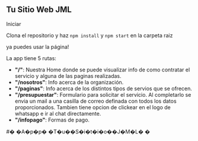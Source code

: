 ##  Tu Sitio Web JML


Iniciar

Clona el repositorio y haz `npm install` y `npm start` en la carpeta raiz


ya puedes usar la página!


La app tiene 5 rutas:

 - **"/"**: Nuestra Home donde se puede visualizar info de como contratar el servicio y alguna de las paginas realizadas.
 - **"/nosotros"**: Info acerca de la organización.
  - **"/paginas"**: Info acerca de los distintos tipos de servios que se ofrecen.
 - **"/presupuestar"**: Formulario para solicitar el servicio. Al completarlo se envia un mail a una casilla de correo definada con todos los datos proporcionados. Tambien tiene opcion de clickear en el logo de whatsapp e ir al chat directamente.
  - **"/infopago"**: Formas de pago.




#� �A�p�p� �T�u��S�i�t�i�o��J�M�L� �
